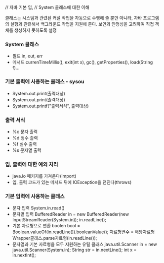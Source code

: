 // 자바 기본 입, 
// System 클래스에 대한 이해


클래스는 시스템과 관련된 커널 작업을 자동으로 수행해 줄 뿐만 아니라, 자바 프로그램의 실행과 관련해서 백그라운드 작업을 지원해 준다.
보안과 안정성을 고려하여 직접 객체를 생성하지 못하도록 설정

### System 클래스
* 필드 in, out, err
* 메서드 currenTimeMillis(), exit(int x), gc(), getProperties(), load(String f)...

### 기본 출력에 사용하는 클래스 - sysou
* System.out.print(출력대상)
* System.out.print(출력대상)
* System.out.printf("출력서식", 출력대상)

### 출력 서식
* %c 문자 출력
* %d 정수 출력
* %f 실수 출력
* %s 문자열 출력

### 입, 출력에 대한 예외 처리
* java.io 패키지를 가져온다(import)
* 입, 출력 코드가 있는 메서드 뒤에 IOException을 던진다(throws)

### 기본 입력에 사용하는 클래스
* 문자 입력 System.in.read()
* 문자열 입력
 BufferedReader in = new BufferedReader(new InputStreamReader(System.in));
 in.readLine();
* 기본 자료형으로 변환
 boolen bool = Boolean.valueOf(in.readLine()).booleanValue();
 자료형변수 = 해당자료형Wrapper클래스.parse자료형(in.readLine());
* 문자열과 기본 자료형을 모두 지원하는 유틸 클래스
 java.util.Scanner in = new java.util.Scanner(System.in);
 String str = in.nextLine();
 int x = in.nextInt();





